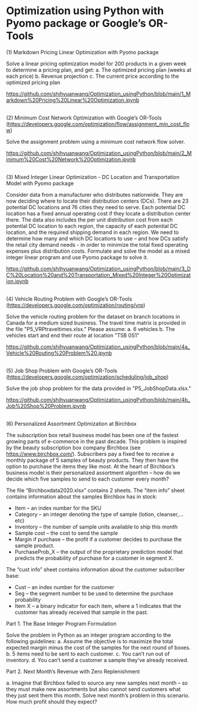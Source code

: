 # Optimization using Python with Pyomo package or Google’s OR-Tools

(1) Markdown Pricing Linear Optimization with Pyomo package

Solve a linear pricing optimization model for 200 products in a given week to determine a pricing plan, and get:
a. The optimized pricing plan (weeks at each price)
b. Revenue projection
c. The current price according to the optimized pricing plan

https://github.com/shihyuanwang/Optimization_usingPython/blob/main/1_Markdown%20Pricing%20Linear%20Optimization.ipynb

\
(2) Minimum Cost Network Optimization with Google’s OR-Tools (https://developers.google.com/optimization/flow/assignment_min_cost_flow)
 
Solve the assignment problem using a minimum cost network flow solver.

https://github.com/shihyuanwang/Optimization_usingPython/blob/main/2_Minimum%20Cost%20Network%20Optimization.ipynb

\
(3) Mixed Integer Linear Optimization - DC Location and Transportation Model with Pyomo package

Consider data from a manufacturer who distributes nationwide. They are now deciding where to locate their distribution centers (DCs). There are 23 potential DC locations and 76 cities they need to serve. Each potential DC location has a fixed annual operating cost if they locate a distribution center there. The data also includes the per unit distribution cost from each potential DC location to each region, the capacity of each potential DC location, and the required shipping demand in each region. We need to determine how many and which DC locations to use – and how DCs satisfy the retail city demand needs - in order to minimize the total fixed operating expenses plus distribution costs. Formulate and solve the model as a mixed integer linear program and use Pyomo package to solve it.

https://github.com/shihyuanwang/Optimization_usingPython/blob/main/3_DC%20Location%20and%20Transportation_Mixed%20Integer%20Optimization.ipynb

\
(4) Vehicle Routing Problem with Google’s OR-Tools (https://developers.google.com/optimization/routing/vrp)

Solve the vehicle routing problem for the dataset on branch locations in Canada for a medium sized business. The travel time matrix is provided in the file "P5_VRPtraveltimes.xlsx." Please assume:
a. 6 vehicles
b. The vehicles start and end their route at location "T5B 0S1"

https://github.com/shihyuanwang/Optimization_usingPython/blob/main/4a_Vehicle%20Routing%20Problem%20.ipynb

\
(5) Job Shop Problem with Google’s OR-Tools (https://developers.google.com/optimization/scheduling/job_shop)

Solve the job shop problem for the data provided in "P5_JobShopData.xlsx."

https://github.com/shihyuanwang/Optimization_usingPython/blob/main/4b_Job%20Shop%20Problem.ipynb

\
(6) Personalized Assortment Optimization at Birchbox

The subscription box retail business model has been one of the fastest growing parts of e-commerce in the past decade. This problem is inspired by the beauty subscription box
company Birchbox (see https://www.birchbox.com/). Subscribers pay a fixed fee to receive a monthly package of 5 samples of beauty products. They then have the option to purchase the items they like most. At the heart of Birchbox’s business model is their personalized assortment algorithm – how do we decide which five samples to send to each customer every month?

The file “Birchboxdata2020.xlsx” contains 2 sheets. The “item info” sheet contains information about the samples Birchbox has in stock:
- Item – an index number for the SKU
- Category – an integer denoting the type of sample (lotion, cleanser,…etc)
- Inventory – the number of sample units available to ship this month
- Sample cost – the cost to send the sample
- Margin if purchase – the profit if a customer decides to purchase the sample product.
- PurchaseProb_X – the output of the proprietary prediction model that predicts the probability of purchase for a customer in segment X.

The “cust info” sheet contains information about the customer subscriber base:
- Cust – an index number for the customer
- Seg – the segment number to be used to determine the purchase probability
- Item X – a binary indicator for each item, where a 1 indicates that the customer has already received that sample in the past.

Part 1. The Base Integer Program Formulation

Solve the problem in Python as an integer program according to the following guidelines:
a. Assume the objective is to maximize the total expected margin minus the cost of the samples for the next round of boxes.
b. 5 items need to be sent to each customer.
c. You can’t run out of inventory.
d. You can’t send a customer a sample they’ve already received.

Part 2. Next Month’s Revenue with Zero Replenishment

a. Imagine that Birchbox failed to source any new samples next month – so they must make new assortments but also cannot send customers what they just sent them this month. 
Solve next month’s problem in this scenario. How much profit should they expect?

